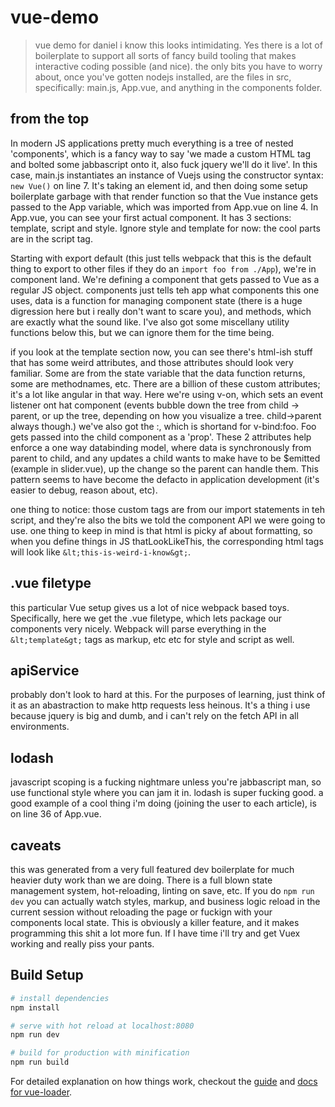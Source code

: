 # vue-demo

> vue demo for daniel
i know this looks intimidating. Yes there is a lot of boilerplate to support all sorts of fancy build tooling that makes interactive coding possible (and nice). the only bits you have to worry about, once you've gotten nodejs installed, are the files in src, specifically: main.js, App.vue, and anything in the components folder.

## from the top
In modern JS applications pretty much everything is a tree of nested 'components', which is a fancy way to say 'we made a custom HTML tag and bolted some jabbascript onto it, also fuck jquery we'll do it live'. In this case, main.js instantiates an instance of Vuejs using the constructor syntax: `new Vue()` on line 7. It's taking an element id, and then doing some setup boilerplate garbage with that render function so that the Vue instance gets passed to the App variable, which was imported from App.vue on line 4. In App.vue, you can see your first actual component. It has 3 sections: template, script and style. Ignore style and template for now: the cool parts are in the script tag.

Starting with export default (this just tells webpack that this is the default thing to export to other files if they do an `import foo from ./App`), we're in component land. We're defining a component that gets passed to Vue as a regular JS object. components just tells teh app what components this one uses, data is a function for managing component state (there is a huge digression here but i really don't want to scare you), and methods, which are exactly what the sound like. I've also got some miscellany utility functions below this, but we can ignore them for the time being.

if you look at the template section now, you can see there's html-ish stuff that has some weird attributes, and those attributes should look very familiar. Some are from the state variable that the data function returns, some are methodnames, etc. There are a billion of these custom attributes; it's a lot like angular in that way. Here we're using v-on, which sets an event listener ont hat component (events bubble down the tree from child -> parent, or up the tree, depending on how you visualize a tree. child->parent always though.) we've also got the :, which is shortand for v-bind:foo. Foo gets passed into the child component as a 'prop'. These 2 attributes help enforce a one way databinding model, where data is synchronously from parent to child, and any updates a child wants to make have to be $emitted (example in slider.vue), up the change so the parent can handle them. This pattern seems to have become the defacto in application development (it's easier to debug, reason about, etc).

one thing to notice: those custom tags are from our import statements in teh script, and they're also the bits we told the component API we were going to use. one thing to keep in mind is that html is picky af about formatting, so when you define things in JS thatLookLikeThis, the corresponding html tags will look like `&lt;this-is-weird-i-know&gt;`.

## .vue filetype
this particular Vue setup gives us a lot of nice webpack based toys. Specifically, here we get the .vue filetype, which lets package our components very nicely. Webpack will parse everything in the `&lt;template&gt;` tags as markup, etc etc for style and script as well. 

## apiService
probably don't look to hard at this. For the purposes of learning, just think of it as an abastraction to make http requests less heinous. It's a thing i use because jquery is big and dumb, and i can't rely on the fetch API in all environments. 

## lodash
javascript scoping is a fucking nightmare unless you're jabbascript man, so use functional style where you can jam it in. lodash is super fucking good. a good example of a cool thing i'm doing (joining the user to each article), is on line 36 of App.vue.

## caveats
this was generated from a very full featured dev boilerplate for much heavier duty work than we are doing. There is a full blown state management system, hot-reloading, linting on save, etc. If you do `npm run dev` you can actually watch styles, markup, and business logic reload in the current session without reloading the page or fuckign with your components local state. This is obviously a killer feature, and it makes programming this shit a lot more fun. If I have time i'll try and get Vuex working and really piss your pants.

## Build Setup

``` bash
# install dependencies
npm install

# serve with hot reload at localhost:8080
npm run dev

# build for production with minification
npm run build
```

For detailed explanation on how things work, checkout the [guide](http://vuejs-templates.github.io/webpack/) and [docs for vue-loader](http://vuejs.github.io/vue-loader).

